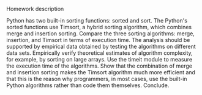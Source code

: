 Homework description

Python has two built-in sorting functions: sorted and sort. The Python's sorted functions use Timsort, a hybrid sorting algorithm, which combines merge and insertion sorting.
Compare the three sorting algorithms: merge, insertion, and Timsort in terms of execution time. The analysis should be supported by empirical data obtained by testing the algorithms on different data sets. 
Empirically verify theoretical estimates of algorithm complexity, for example, by sorting on large arrays. Use the timeit module to measure the execution time of the algorithms.
Show that the combination of merge and insertion sorting makes the Timsort algorithm much more efficient and that this is the reason why programmers, in most cases, use the built-in Python algorithms rather than code them themselves. Conclude.

